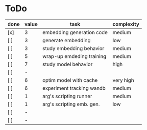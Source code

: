 # ToDo


done | value    | task                         | complexity
-----|---       |---                           |---
 [x] |    3     | embedding generation code    |    medium
 [ ] |    3     | generate embedding           |    low
 [ ] |    3     | study embedding behavior     |    medium
 [ ] |    5     | wrap-up emdeding training    |    medium
 [ ] |    7     | study model behavior         |    high
 [ ] |    -     |                              |    
 [ ] |    6     | optim model with cache       |    very high
 [ ] |    6     | experiment tracking wandb    |    medium
 [ ] |    1     | arg's scripting runner       |    medium
 [ ] |    1     | arg's scripting emb. gen.    |    low
 [ ] |    -     |                              |    
 [ ] |    -     |                              |    


